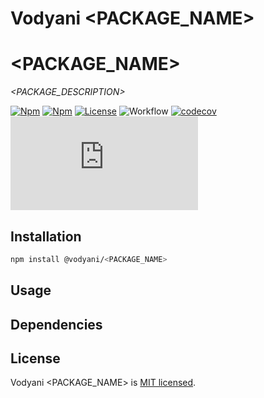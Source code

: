 # Vodyani <PACKAGE_NAME>

# <PACKAGE_NAME>

*<PACKAGE_DESCRIPTION>*

[![Npm](https://img.shields.io/npm/v/@vodyani/<PACKAGE_NAME>)](https://www.npmjs.com/package/@vodyani/<PACKAGE_NAME>)
[![Npm](https://img.shields.io/npm/dm/@vodyani/<PACKAGE_NAME>)](https://www.npmjs.com/package/@vodyani/<PACKAGE_NAME>)
[![License](https://img.shields.io/github/license/vodyani/<PACKAGE_NAME>)](LICENSE)
![Workflow](https://github.com/vodyani/<PACKAGE_NAME>/actions/workflows/release.yml/badge.svg)
[![codecov](https://codecov.io/gh/vodyani/<PACKAGE_NAME>/branch/main/graph/badge.svg?token=YHBHSZH5PB)](https://codecov.io/gh/vodyani/<PACKAGE_NAME>)
[![Known Vulnerabilities](https://snyk.io/test/github/vodyani/<PACKAGE_NAME>/badge.svg?targetFile=package.json)](https://snyk.io/test/github/vodyani/<PACKAGE_NAME>?targetFile=package.json)

## Installation

```sh
npm install @vodyani/<PACKAGE_NAME>
```

## Usage

## Dependencies

## License

Vodyani <PACKAGE_NAME> is [MIT licensed](LICENSE).
